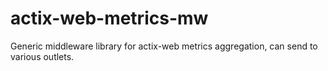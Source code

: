 # actix-web-metrics-mw
Generic middleware library for actix-web metrics aggregation, can send to various outlets.
